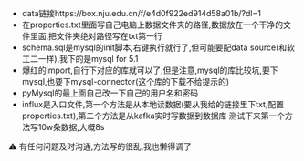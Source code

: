 + data链接https://box.nju.edu.cn/f/e4d0f922ed914d58a01b/?dl=1
+ 在properties.txt里面写自己电脑上数据文件夹的路径,数据放在一个干净的文件里面,把文件夹绝对路径写在txt第一行
+ schema.sql是mysql的init脚本,右键执行就行了,但可能要配data source(和软工二一样),我下的是mysql for 5.1
+ 爆红的import,自行下对应的库就可以了,但是注意,mysql的库比较坑,要下mysql,也要下mysql-connector(这个库的下载不给提示的)
+ pyMysql的最上面自己改一下自己的用户名和密码
+ influx是入口文件,第一个方法是从本地读数据(要从我给的链接里下txt,配置properties.txt),第二个方法是从kafka实时写数据到数据库
   测试下来第一个方法写10w条数据,大概8s

:warning: 有任何问题及时沟通,方法写的很乱,我也懒得调了